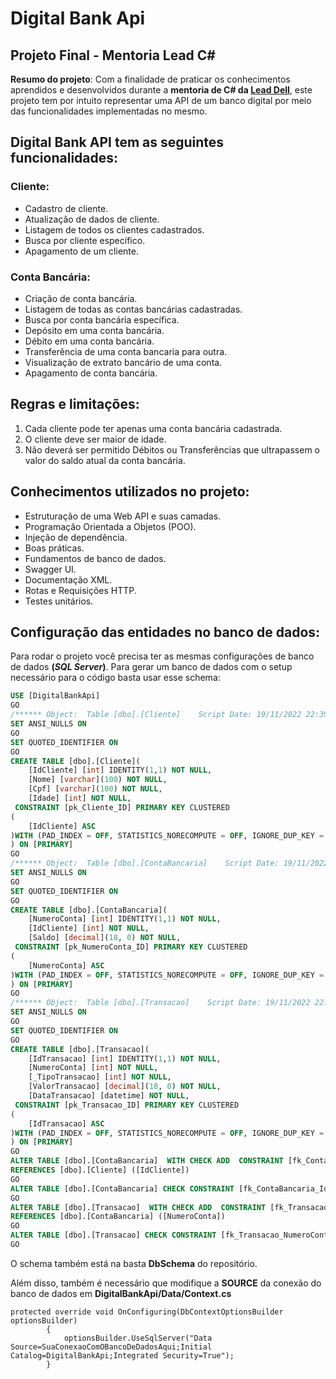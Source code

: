# Digital Bank Api
## Projeto Final - Mentoria Lead C#
**Resumo do projeto**: Com a finalidade de praticar os conhecimentos aprendidos e desenvolvidos durante a **mentoria de C# da [Lead Dell](https://leadfortaleza.com.br/portal)**, este projeto tem por intuito representar uma API de um banco digital por meio das funcionalidades implementadas no mesmo.
 
## Digital Bank API tem as seguintes funcionalidades:

### Cliente:
- Cadastro de cliente.
- Atualização de dados de cliente.
- Listagem de todos os clientes cadastrados.
- Busca por cliente específico.
- Apagamento de um cliente.

 ### Conta Bancária:
 - Criação de conta bancária.
 - Listagem de todas as contas bancárias cadastradas.
 - Busca por conta bancária específica.
 - Depósito em  uma conta bancária.
 - Débito em uma conta bancária.
 - Transferência de uma conta bancaria para outra.
 - Visualização de extrato bancário de uma conta.
 - Apagamento de conta bancária.
 
 ## Regras e limitações:
 1. Cada cliente pode ter apenas uma conta bancária cadastrada.
 2. O cliente deve ser maior de idade.
 3. Não deverá ser permitido Débitos ou Transferências que ultrapassem o valor do saldo atual da conta bancária.

## Conhecimentos utilizados no projeto:
- Estruturação de uma Web API e suas camadas.
- Programação Orientada a Objetos (POO).
- Injeção de dependência.
- Boas práticas.
- Fundamentos de banco de dados.
- Swagger UI.
- Documentação XML.
- Rotas e Requisições HTTP.
- Testes unitários.

## Configuração das entidades no banco de dados:
Para rodar o projeto você precisa ter as mesmas configurações de banco de dados **(*SQL Server*)**. Para gerar um banco de dados com o setup necessário para o código basta usar esse schema:
~~~sql
USE [DigitalBankApi]
GO
/****** Object:  Table [dbo].[Cliente]    Script Date: 19/11/2022 22:39:21 ******/
SET ANSI_NULLS ON
GO
SET QUOTED_IDENTIFIER ON
GO
CREATE TABLE [dbo].[Cliente](
	[IdCliente] [int] IDENTITY(1,1) NOT NULL,
	[Nome] [varchar](100) NOT NULL,
	[Cpf] [varchar](100) NOT NULL,
	[Idade] [int] NOT NULL,
 CONSTRAINT [pk_Cliente_ID] PRIMARY KEY CLUSTERED 
(
	[IdCliente] ASC
)WITH (PAD_INDEX = OFF, STATISTICS_NORECOMPUTE = OFF, IGNORE_DUP_KEY = OFF, ALLOW_ROW_LOCKS = ON, ALLOW_PAGE_LOCKS = ON, OPTIMIZE_FOR_SEQUENTIAL_KEY = OFF) ON [PRIMARY]
) ON [PRIMARY]
GO
/****** Object:  Table [dbo].[ContaBancaria]    Script Date: 19/11/2022 22:39:21 ******/
SET ANSI_NULLS ON
GO
SET QUOTED_IDENTIFIER ON
GO
CREATE TABLE [dbo].[ContaBancaria](
	[NumeroConta] [int] IDENTITY(1,1) NOT NULL,
	[IdCliente] [int] NOT NULL,
	[Saldo] [decimal](18, 0) NOT NULL,
 CONSTRAINT [pk_NumeroConta_ID] PRIMARY KEY CLUSTERED 
(
	[NumeroConta] ASC
)WITH (PAD_INDEX = OFF, STATISTICS_NORECOMPUTE = OFF, IGNORE_DUP_KEY = OFF, ALLOW_ROW_LOCKS = ON, ALLOW_PAGE_LOCKS = ON, OPTIMIZE_FOR_SEQUENTIAL_KEY = OFF) ON [PRIMARY]
) ON [PRIMARY]
GO
/****** Object:  Table [dbo].[Transacao]    Script Date: 19/11/2022 22:39:21 ******/
SET ANSI_NULLS ON
GO
SET QUOTED_IDENTIFIER ON
GO
CREATE TABLE [dbo].[Transacao](
	[IdTransacao] [int] IDENTITY(1,1) NOT NULL,
	[NumeroConta] [int] NOT NULL,
	[_TipoTransacao] [int] NOT NULL,
	[ValorTransacao] [decimal](18, 0) NOT NULL,
	[DataTransacao] [datetime] NOT NULL,
 CONSTRAINT [pk_Transacao_ID] PRIMARY KEY CLUSTERED 
(
	[IdTransacao] ASC
)WITH (PAD_INDEX = OFF, STATISTICS_NORECOMPUTE = OFF, IGNORE_DUP_KEY = OFF, ALLOW_ROW_LOCKS = ON, ALLOW_PAGE_LOCKS = ON, OPTIMIZE_FOR_SEQUENTIAL_KEY = OFF) ON [PRIMARY]
) ON [PRIMARY]
GO
ALTER TABLE [dbo].[ContaBancaria]  WITH CHECK ADD  CONSTRAINT [fk_ContaBancaria_IdCliente] FOREIGN KEY([IdCliente])
REFERENCES [dbo].[Cliente] ([IdCliente])
GO
ALTER TABLE [dbo].[ContaBancaria] CHECK CONSTRAINT [fk_ContaBancaria_IdCliente]
GO
ALTER TABLE [dbo].[Transacao]  WITH CHECK ADD  CONSTRAINT [fk_Transacao_NumeroConta] FOREIGN KEY([NumeroConta])
REFERENCES [dbo].[ContaBancaria] ([NumeroConta])
GO
ALTER TABLE [dbo].[Transacao] CHECK CONSTRAINT [fk_Transacao_NumeroConta]
GO
~~~
O schema também está na basta **DbSchema** do repositório.

Além disso, também é necessário que modifique a **SOURCE** da conexão do banco de dados em **DigitalBankApi/Data/Context.cs**
```
protected override void OnConfiguring(DbContextOptionsBuilder optionsBuilder)
        {
            optionsBuilder.UseSqlServer("Data Source=SuaConexaoComOBancoDeDadosAqui;Initial Catalog=DigitalBankApi;Integrated Security=True");
        }
```